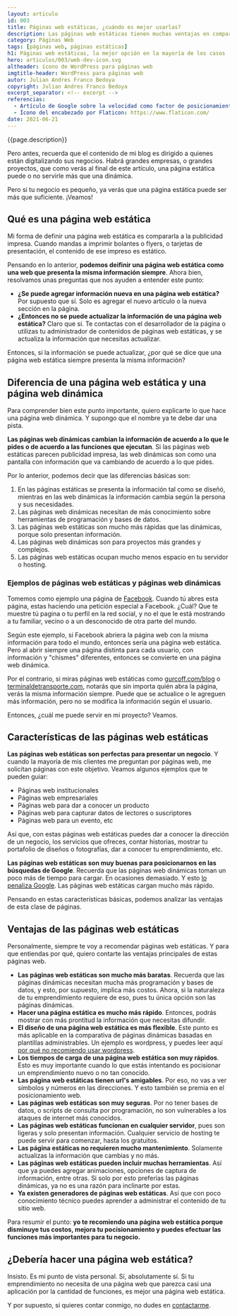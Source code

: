 ```yaml
---
layout: articulo
id: 003
title: Páginas web estáticas, ¿cuándo es mejor usarlas?
description: Las páginas web estáticas tienen muchas ventajas en comparación a las páginas dinámicas. Y no es por animaciones. Aquí te explico más el tema.
category: Páginas Web
tags: [páginas web, páginas estáticas]
h1: Páginas web estáticas, la mejor opción en la mayoría de los casos
hero: articulos/003/web-dev-icon.svg
altheader: ícono de WordPress para páginas web
imgtitle-header: WordPress para páginas web
autor: Julian Andres Franco Bedoya
copyright: Julian Andres Franco Bedoya
excerpt_separator: <!-- excerpt -->
referencias:
  - Artículo de Google sobre la velocidad como factor de posicionamiento: https://developers.google.com/search/blog/2020/11/timing-for-page-experience?hl=es
  - Ícono del encabezado por Flaticon: https://www.flaticon.com/
date: 2021-06-21
---
```

{{page.description}}

<!-- excerpt -->

Pero antes, recuerda que el contenido de mi blog es dirigido a quienes están digitalizando sus negocios. Habrá grandes empresas, o grandes proyectos, que como verás al final de este artículo, una página estática puede o no servirle más que una dinámica.

Pero si tu negocio es pequeño, ya verás que una página estática puede ser más que suficiente. ¡Veamos!

## Qué es una página web estática

Mi forma de definir una página web estática es compararla a la publicidad impresa. Cuando mandas a imprimir bolantes o flyers, o tarjetas de presentación, el contenido de ese impreso es estático.

Pensando en lo anterior, **podemos deifinir una página web estática como una web que presenta la misma información siempre**. Ahora bien, resolvamos unas preguntas que nos ayuden a entender este punto:

* **¿Se puede agregar información nueva en una página web estática?** Por supuesto que sí. Solo es agregar el nuevo artículo o la nueva sección en la página.
* **¿Entonces no se puede actualizar la información de una página web estática?** Claro que sí. Te contactas con el desarrollador de la página o utilizas tu administrador de contenidos de páginas web estáticas, y se actualiza la información que necesitas actualizar.

Entonces, si la información se puede actualizar, ¿por qué se dice que una página web estática siempre presenta la misma información?

## Diferencia de una página web estática y una página web dinámica

Para comprender bien este punto importante, quiero explicarte lo que hace una página web dinámica. Y supongo que el nombre ya te debe dar una pista.

**Las páginas web dinámicas cambian la información de acuerdo a lo que le pides o de acuerdo a las funciones que ejecutan**. Si las páginas web estáticas parecen publicidad impresa, las web dinámicas son como una pantalla con información que va cambiando de acuerdo a lo que pides.

Por lo anterior, podemos decir que las diferencias básicas son:

1. En las páginas estáticas se presenta la información tal como se diseñó, mientras en las web dinámicas la información cambia según la persona y sus necesidades.
2. Las páginas web dinámicas necesitan de más conocimiento sobre herramientas de programación y bases de datos.
3. Las páginas web estáticas son mucho más rápidas que las dinámicas, porque solo presentan información.
4. Las páginas web dinámicas son para proyectos más grandes y complejos.
5. Las páginas web estáticas ocupan mucho menos espacio en tu servidor o hosting.

### Ejemplos de páginas web estáticas y páginas web dinámicas

Tomemos como ejemplo una página de [Facebook](https://www.facebook.com). Cuando tú abres esta página, estas haciendo una petición especial a Facebook. ¿Cuál? Que te muestre tú pagina o tu perfil en la red social, y no el que le está mostrando a tu familiar, vecino o a un desconocido de otra parte del mundo.

Según este ejemplo, si Facebook abriera la página web con la misma información para todo el mundo, entonces sería una página web estática. Pero al abrir siempre una página distinta para cada usuario, con información y "chismes" diferentes, entonces se convierte en una página web dinámica.

Por el contrario, si miras páginas web estáticas como [gurcoff.com/blog](https://gurcoff.com/blog) o [terminaldetransporte.com](https://terminaldetransporte.com), notarás que sin importa quién abra la página, verás la misma información siempre. Puede que se actualice o le agreguen más información, pero no se modifica la información según el usuario.

Entonces, ¿cuál me puede servir en mi proyecto? Veamos.

## Características de las páginas web estáticas

**Las páginas web estáticas son perfectas para presentar un negocio**. Y cuando la mayoría de mis clientes me preguntan por páginas web, me solicitan páginas con este objetivo. Veamos algunos ejemplos que te pueden guiar:

* Páginas web institucionales
* Páginas web empresariales
* Páginas web para dar a conocer un producto
* Páginas web para capturar datos de lectores o suscriptores
* Páginas web para un evento, etc

Así que, con estas páginas web estáticas puedes dar a conocer la dirección de un negocio, los servicios que ofreces, contar historias, mostrar tu portafolio de diseños o fotografías, dar a conocer tu emprendimiento, etc.

**Las páginas web estáticas son muy buenas para posicionarnos en las búsquedas de Google**. Recuerda que las páginas web dinámicas toman un poco más de tiempo para cargar. En ocasiones demasiado. Y esto [lo penaliza Google](#fuentes). Las páginas web estáticas cargan mucho más rápido.

Pensando en estas características básicas, podemos analizar las ventajas de esta clase de páginas.

## Ventajas de las páginas web estáticas

Personalmente, siempre te voy a recomendar páginas web estáticas. Y para que entiendas por qué, quiero contarte las ventajas principales de estas páginas web.

* **Las páginas web estáticas son mucho más baratas**. Recuerda que las páginas dinámicas necesitan mucha más programación y bases de datos, y esto, por supuesto, implica más costos. Ahora, si la naturaleza de tu emprendimiento requiere de eso, pues tu única opción son las páginas dinámicas.
* **Hacer una página estática es mucho más rápido**. Entonces, podrás mostrar con más prontitud la información que necesitas difundir.
* **El diseño de una página web estática es más flexible**. Este punto es más aplicable en la comparativa de páginas dinámicas basadas en plantillas administrables. Un ejemplo es wordpress, y puedes leer aquí [por qué no recomiendo usar wordpress]({{site.baseurl}}/por-que-no-usar-wordpress).
* **Los tiempos de carga  de una página web estática son muy rápidos**. Esto es muy importante cuando lo que estás intentando es pocisionar un emprendimiento nuevo o no tan conocido.
* **Las página web estáticas tienen url's amigables**. Por eso, no vas a ver símbolos y números en las direcciones. Y esto también se premia en el posicionamiento web.
* **Las páginas web estáticas son muy seguras**. Por no tener bases de datos, o scripts de consulta por programación, no son vulnerables a los ataques de internet más conocidos.
* **Las páginas web estáticas funcionan en cualquier servidor**, pues son ligeras y solo presentan información. Cualquier servicio de hosting te puede servir para comenzar, hasta los gratuitos.
* **Las página estáticas no requieren mucho mantenimiento**. Solamente actualizas la información que cambias y no más.
* **Las páginas web estáticas pueden incluir muchas herramientas**. Así que ya puedes agregar animaciones, opciones de captura de información, entre otras. Si solo por esto preferías las páginas dinámicas, ya no es una razón para inclinarte por estas.
* **Ya existen generadores de páginas web estáticas**. Así que con poco conocimiento técnico puedes aprender a administrar el contenido de tu sitio web.

Para resumir el punto: **yo te recomiendo una página web estática porque disminuye tus costos, mejora tu pocisionamiento y puedes efectuar las funciones más importantes para tu negocio.**

## ¿Debería hacer una página web estática?

Insisto. Es mi punto de vista personal. Sí, absolutamente sí. Si tu emprendimiento no necesita de una página web que parezca casi una aplicación por la cantidad de funciones, es mejor una página web estática.

Y por supuesto, si quieres contar conmigo, no dudes en [contactarme]({{site.baseurl}}/contacto).
